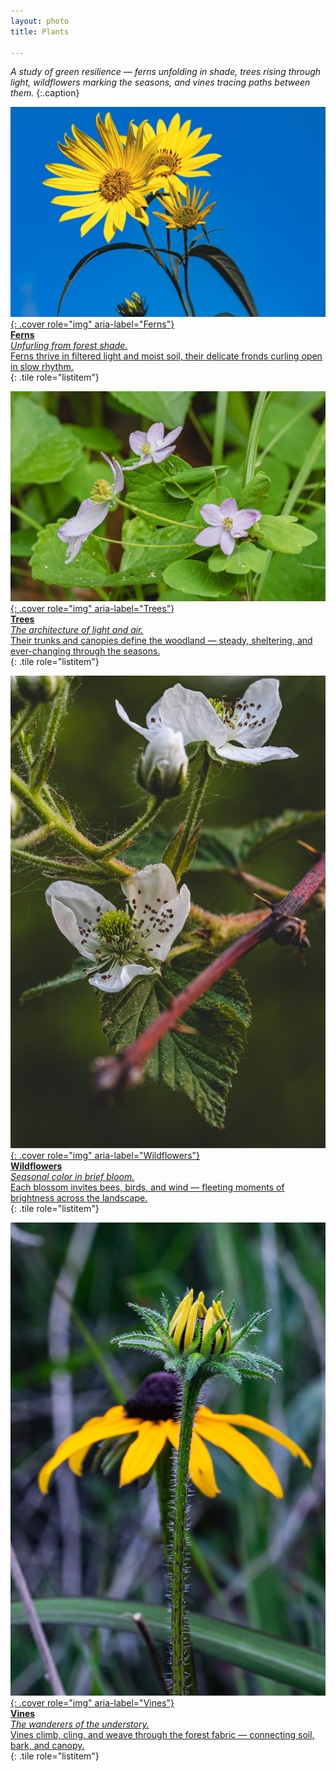 ```yaml
---
layout: photo
title: Plants

---
```


*A study of green resilience — ferns unfolding in shade, trees rising through light, wildflowers marking the seasons, and vines tracing paths between them.*
{:.caption}

<div class="grid" role="list">

[![Ferns](/gallery/plants/assets/D79A4902.jpg){: .cover role="img" aria-label="Ferns"}  
**Ferns**  
_Unfurling from forest shade._  
Ferns thrive in filtered light and moist soil, their delicate fronds curling open in slow rhythm.  
](/gallery/plants/ferns/){: .tile role="listitem"}

[![Trees](/gallery/plants/assets/E21A1432.jpg){: .cover role="img" aria-label="Trees"}  
**Trees**  
_The architecture of light and air._  
Their trunks and canopies define the woodland — steady, sheltering, and ever-changing through the seasons.  
](/gallery/plants/trees/){: .tile role="listitem"}

</div>

<div class="grid" role="list">

[![Wildflowers](/gallery/plants/assets/E21A1577.jpg){: .cover role="img" aria-label="Wildflowers"}  
**Wildflowers**  
_Seasonal color in brief bloom._  
Each blossom invites bees, birds, and wind — fleeting moments of brightness across the landscape.  
](/gallery/plants/wildflowers/){: .tile role="listitem"}

[![Vines](/gallery/plants/assets/E21A1653.jpg){: .cover role="img" aria-label="Vines"}  
**Vines**  
_The wanderers of the understory._  
Vines climb, cling, and weave through the forest fabric — connecting soil, bark, and canopy.  
](/gallery/plants/vines/){: .tile role="listitem"}

</div>
